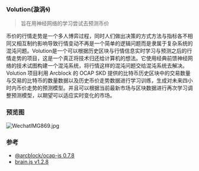 ### Volution(漩涡🌀)

> 旨在用神经网络的学习尝试去预测币价

币价的行情走势是一个多人博弈过程，同时人们做出决策的方式方法与指标各不相同又相互制约影响导致行情变动不再是一个简单的逻辑问题而是隶属于复杂系统的混沌问题。Volution是一个可以根据历史区块与行情信息实时学习与预测之后的行情走势的项目，这是一个真正将技术归还给计算机的想法。它使用经典前馈神经网络的技术试图构建一个混沌系统，将行情这样的混沌问题交给混沌系统去解决。Volution 项目利用 Arcblock 的 OCAP SKD 提供的比特币历史区块中的交易数量与交易的比特币的数量数据以及历史币价走势数据进行学习训练，生成对未来四小时内币价走势的预测模型。并且可以根据当前最新市场与区块数据进行再次学习调整预测模型，以期望可以适应实时变化的市场。

### 预览图

![WechatIMG869.jpg](https://a.photo/images/2018/09/16/WechatIMG869.jpg)

### 参考

*   [@arcblock/ocap-js 0.7.8](https://github.com/ArcBlock/ocap-javascript-sdk)
*   [brain.js v1.2.8](https://github.com/BrainJS/brain.js)



